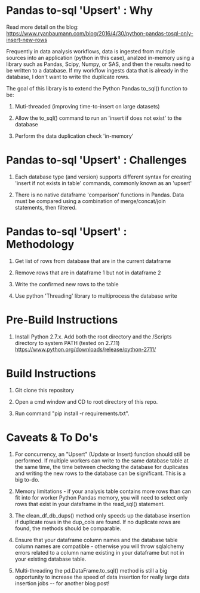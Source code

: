 # Pandas to-sql 'Upsert' : Why

Read more detail on the blog: https://www.ryanbaumann.com/blog/2016/4/30/python-pandas-tosql-only-insert-new-rows

Frequently in data analysis workflows, data is ingested from multiple sources into an application (python in this case), analzed in-memory using a library such as Pandas, Scipy, Numpy, or SAS, and then the results need to be written to a database.  If my workflow ingests data that is already in the database, I don't want to write the duplicate rows.

The goal of this library is to extend the Python Pandas to_sql() function to be:

1) Muti-threaded (improving time-to-insert on large datasets)

2) Allow the to_sql() command to run an 'insert if does not exist' to the 
database

3) Perform the data duplication check 'in-memory' 

# Pandas to-sql 'Upsert' : Challenges

1) Each database type (and version) supports different syntax for creating 'insert if not exists in table' commands, commonly known as an 'upsert'

2) There is no native dataframe 'comparison' functions in Pandas.  Data must be compared using a combination of merge/concat/join statements, then filtered.

# Pandas to-sql 'Upsert' : Methodology

1) Get list of rows from database that are in the current dataframe

2) Remove rows that are in dataframe 1 but not in dataframe 2

3) Write the confirmed new rows to the table

4) Use python 'Threading' library to multiprocess the database write

# Pre-Build Instructions
1) Install Python 2.7.x. Add both the root directory and the /Scripts directory to system PATH (tested on 2.7.11) https://www.python.org/downloads/release/python-2711/


# Build Instructions
1) Git clone this repository

2) Open a cmd window and CD to root directory of this repo.

3) Run command "pip install -r requirements.txt".

# Caveats & To Do's

1) For concurrency, an "Upsert" (Update or Insert) function should still be performed.  If multiple workers can write to the same database table at the same time, the time between checking the database for duplicates and writing the new rows to the database can be significant.  This is a big to-do.

2) Memory limitations - if your analysis table contains more rows than can fit into for worker Python Pandas memory, you will need to select only rows that exist in your dataframe in the read_sql() statement.

3) The clean_df_db_dups() method only speeds up the database insertion if duplicate rows in the dup_cols are found.  If no duplicate rows are found, the methods should be comparable.

4) Ensure that your dataframe column names and the database table column names are compatible - otherwise you will throw sqlalchemy errors related to a column name existing in your dataframe but not in your existing database table.

5) Multi-threading the pd.DataFrame.to_sql() method is still a big opportunity to increase the speed of data insertion for really large data insertion jobs -- for another blog post!



